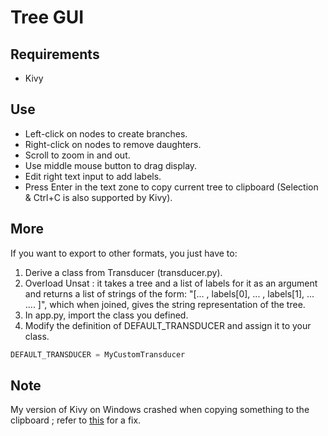# Tree GUI

## Requirements

- Kivy

## Use

- Left-click on nodes to create branches.
- Right-click on nodes to remove daughters.
- Scroll to zoom in and out.
- Use middle mouse button to drag display.
- Edit right text input to add labels.
- Press Enter in the text zone to copy current tree to clipboard (Selection & Ctrl+C is also supported by Kivy).

## More

If you want to export to other formats, you just have to:

1. Derive a class from Transducer (transducer.py).
2. Overload Unsat : it takes a tree and a list of labels for it as an argument and returns a list of strings of the form: "[... , labels[0], ... , labels[1], ...  .... ]", which when joined, gives the string representation of the tree.
3. In app.py, import the class you defined.
4. Modify the definition of DEFAULT_TRANSDUCER and assign it to your class.
```python
DEFAULT_TRANSDUCER = MyCustomTransducer
```

## Note

My version of Kivy on Windows crashed when copying something to the clipboard ; refer to [this](https://github.com/kivy/kivy/pull/5579/files) for a fix.
